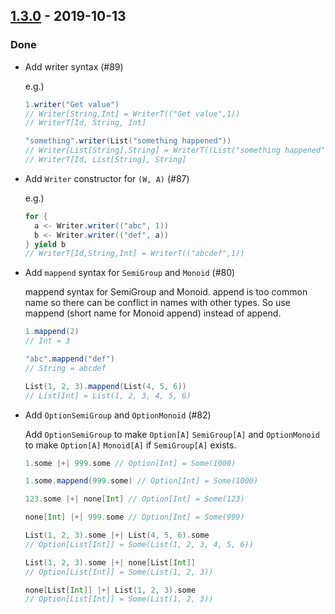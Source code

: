 ## [1.3.0](https://github.com/Kevin-Lee/just-fp/issues?utf8=%E2%9C%93&q=is%3Aissue+is%3Aclosed+milestone%3A%22milestone9%22) - 2019-10-13

### Done
* Add writer syntax (#89)
  
  e.g.)
  ```scala
  1.writer("Get value")
  // Writer[String,Int] = WriterT(("Get value",1))
  // WriterT[Id, String, Int]
  
  "something".writer(List("something happened"))
  // Writer[List[String],String] = WriterT((List("something happened"),"something"))
  // WriterT[Id, List[String], String]
  ```

* Add `Writer` constructor for `(W, A)` (#87)
  
  e.g.)
  ```scala
  for {
    a <- Writer.writer(("abc", 1))
    b <- Writer.writer(("def", a))
  } yield b
  // WriterT[Id,String,Int] = WriterT(("abcdef",1))
  ```

* Add `mappend` syntax for `SemiGroup` and `Monoid` (#80)
  
  mappend syntax for SemiGroup and Monoid. append is too common name so there can be conflict in names with other types. So use mappend (short name for Monoid append) instead of append.
  ```scala
  1.mappend(2)
  // Int = 3
  
  "abc".mappend("def")
  // String = abcdef
  
  List(1, 2, 3).mappend(List(4, 5, 6))
  // List[Int] = List(1, 2, 3, 4, 5, 6)
  ```

* Add `OptionSemiGroup` and `OptionMonoid` (#82)
  
  Add `OptionSemiGroup` to make `Option[A]` `SemiGroup[A]` and `OptionMonoid` to make `Option[A]` `Monoid[A]` if `SemiGroup[A]` exists.
  ```scala
  1.some |+| 999.some // Option[Int] = Some(1000)
  
  1.some.mappend(999.some) // Option[Int] = Some(1000)
  
  123.some |+| none[Int] // Option[Int] = Some(123)
  
  none[Int] |+| 999.some // Option[Int] = Some(999)
  
  List(1, 2, 3).some |+| List(4, 5, 6).some
  // Option[List[Int]] = Some(List(1, 2, 3, 4, 5, 6))
  
  List(1, 2, 3).some |+| none[List[Int]]
  // Option[List[Int]] = Some(List(1, 2, 3))
  
  none[List[Int]] |+| List(1, 2, 3).some
  // Option[List[Int]] = Some(List(1, 2, 3))
  ```
